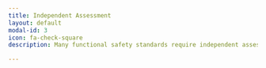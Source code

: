 ```yaml
---
title: Independent Assessment
layout: default
modal-id: 3
icon: fa-check-square
description: Many functional safety standards require independent assessment and audit. Black Ice Systems can help with functional safety assessments (FSA), audits, independent verification and code reviews. As well as being a requirement of standards, these processes help to identify key problem areas in the safety process. Clear recommendations and expert advice allow you to address issues, and improve the quality and efficiency of future activities.

---
```

